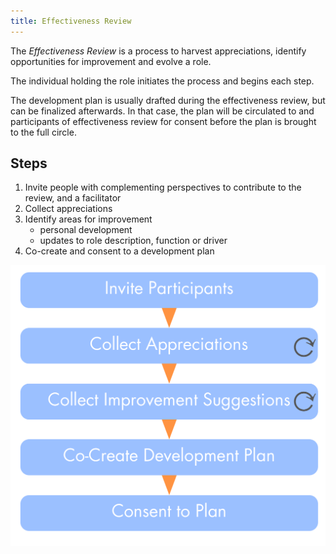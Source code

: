 ```yaml
---
title: Effectiveness Review
---
```


The *Effectiveness Review* is a process to harvest appreciations, identify opportunities for improvement and evolve a role.

The individual holding the role initiates the process and begins each step.

The development plan is usually drafted during the effectiveness review, but can be finalized afterwards. In that case, the plan will be circulated to and participants of effectiveness review for consent before the plan is brought to the full circle.

## Steps

1. Invite people with complementing perspectives to contribute to the review, and a facilitator
2. Collect appreciations
3. Identify areas for improvement
    * personal development
    * updates to role description, function or driver 
4. Co-create and consent to a development plan


![The Steps of an Effectiveness Review](img/people-and-roles/effectiveness-review.png)
